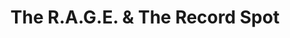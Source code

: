 ---
title: "The R.A.G.E. & The Record Spot"
url: /dublin/the-r-a-g-e-and-the-record-spot/
shop: video games
---